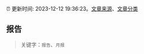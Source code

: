 :alarm_clock: 更新时间: 2023-12-12 19:36:23。[文章来源](/README.md)、[文章分类](/TAGS.md)

## 报告


> 关键字：`报告`、`月报`



